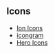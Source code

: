 ## Icons

  - [Ion Icons](https://ionicons.com/)
  - [icongram](https://icongr.am/)
  - [Hero Icons](https://heroicons.dev/)
